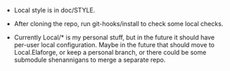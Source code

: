 - Local style is in doc/STYLE.

- After cloning the repo, run git-hooks/install to check some local checks.

- Currently Local/* is my personal stuff, but in the future it should have
per-user local configuration.  Maybe in the future that should move to
Local.Elaforge, or keep a personal branch, or there could be some submodule
shenannigans to merge a separate repo.
